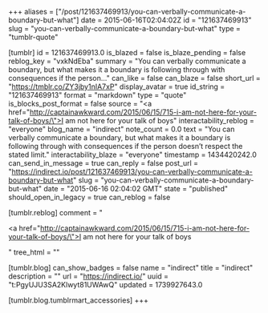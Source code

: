 +++
aliases = ["/post/121637469913/you-can-verbally-communicate-a-boundary-but-what"]
date = 2015-06-16T02:04:02Z
id = "121637469913"
slug = "you-can-verbally-communicate-a-boundary-but-what"
type = "tumblr-quote"

[tumblr]
id = 121637469913.0
is_blazed = false
is_blaze_pending = false
reblog_key = "vxkNdEba"
summary = "You can verbally communicate a boundary, but what makes it a boundary is following through with consequences if the person..."
can_like = false
can_blaze = false
short_url = "https://tmblr.co/ZY3jby1nIA7xP"
display_avatar = true
id_string = "121637469913"
format = "markdown"
type = "quote"
is_blocks_post_format = false
source = "<a href=\"http://captainawkward.com/2015/06/15/715-i-am-not-here-for-your-talk-of-boys/\">I am not here for your talk of boys</a>"
interactability_reblog = "everyone"
blog_name = "indirect"
note_count = 0.0
text = "You can verbally communicate a boundary, but what makes it a boundary is following through with consequences if the person doesn’t respect the stated limit."
interactability_blaze = "everyone"
timestamp = 1434420242.0
can_send_in_message = true
can_reply = false
post_url = "https://indirect.io/post/121637469913/you-can-verbally-communicate-a-boundary-but-what"
slug = "you-can-verbally-communicate-a-boundary-but-what"
date = "2015-06-16 02:04:02 GMT"
state = "published"
should_open_in_legacy = true
can_reblog = false

[tumblr.reblog]
comment = "<p><a href=\"http://captainawkward.com/2015/06/15/715-i-am-not-here-for-your-talk-of-boys/\">I am not here for your talk of boys</a></p>"
tree_html = ""

[tumblr.blog]
can_show_badges = false
name = "indirect"
title = "indirect"
description = ""
url = "https://indirect.io/"
uuid = "t:PgyUJU3SA2Klwyt81UWAwQ"
updated = 1739927643.0

[tumblr.blog.tumblrmart_accessories]
+++
